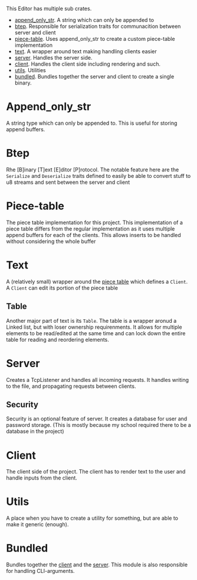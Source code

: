 This Editor has multiple sub crates.
- [append_only_str](#Append_only_str). A string which can only be appended to
- [btep](#Btep). Responsible for serialization traits for communacition between server and client
- [piece-table](#Piece-table). Uses append_only_str to create a custom piece-table implementation
- [text](#Text). A wrapper around text making handling clients easier
- [server](#Server). Handles the server side.
- [client](#Client). Handles the client side including rendering and such.
- [utils](#Utils). Utilities
- [bundled](#Bundled). Bundles together the server and client to create a single binary.


# Append_only_str
A string type which can only be appended to.
This is useful for storing append buffers.

# Btep
Rhe \[B\]inary \[T\]ext \[E\]ditor \[P\]rotocol. 
The notable feature here are the `Serialize` and `Deserialize` traits defined to easily be able to convert stuff to u8 streams and sent between the server and client

# Piece-table
The piece table implementation for this project.
This implementation of a piece table differs from the regular implementation as it uses multiple append buffers for each of the clients.
This allows inserts to be handled without considering the whole buffer

# Text
A (relatively small) wrapper around the [piece table](#Piece-table) which defines a `Client`. A `Client` can edit its portion of the piece table
## Table
Another major part of text is its `Table`. The table is a wrapper aronud a Linked list, but with loser ownership requirenments.
It allows for multiple elements to be read/edited at the same time and can lock down the entire table for reading and reordering elements.

# Server
Creates a TcpListener and handles all incoming requests.
It handles writing to the file, and propagating requests between clients.

## Security
Security is an optional feature of server. It creates a database for user and password storage. (This is mostly because my school required there to be a database in the project)
# Client
The client side of the project.
The client has to render text to the user and handle inputs from the client.
# Utils
A place when you have to create a utility for something, but are able to make it generic (enough).
# Bundled
Bundles together the [client](#Client) and the [server](#Server).
This module is also responsible for handling CLI-arguments.
